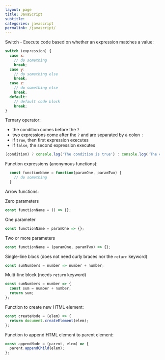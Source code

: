 ```yaml
---
layout: page
title: JavaScript
subtitle: 
categories: javascript
permalink: /javascript/
---
```


Switch - Execute code based on whether an expression matches a value:

```js
switch (expression) {
  case x:
    // do something
    break;
  case y:
    // do something else
    break;
  case z:
    // do something else
    break;
  default:
    // default code block
    break;
}
```

Ternary operator:
- the condition comes before the <code>?</code>
- two expressions come after the <code>?</code> and are separated by a colon <code>:</code>
- if <code>true</code>, then first expression executes
- if <code>false</code>, the second expression executes

```js
(condition) ? console.log('The condition is true') : console.log('The condition is false');
```

Function expressions (anonymous functions):

```js
  const functionName = function(paramOne, paramTwo) {
    // do something
  }
```

Arrow functions:

Zero parameters
```js
const functionName = () => {};
```

One parameter
```js
const functionName = paramOne => {};
```

Two or more parameters
```js
const functionName = (paramOne, paramTwo) => {};
```

Single-line block (does not need curly braces nor the <code>return</code> keyword)
```js
const sumNumbers = number => number + number;
```

Multi-line block (needs <code>return</code> keyword)
```js
const sumNumbers = number => {
  const sum = number + number;
  return sum;
};
```

Function to create new HTML element:
```js
const createNode = (elem) => {
  return document.createElement(elem);
};
```

Function to append HTML element to parent element:
```js
const appendNode = (parent, elem) => {
  parent.appendChild(elem);
};
```